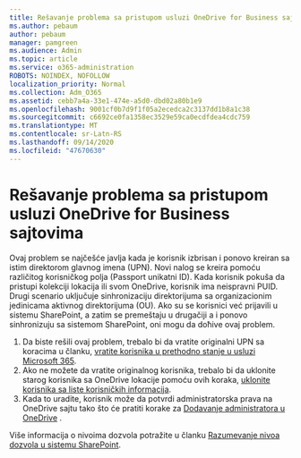 ```yaml
---
title: Rešavanje problema sa pristupom usluzi OneDrive for Business sajtovima
ms.author: pebaum
author: pebaum
manager: pamgreen
ms.audience: Admin
ms.topic: article
ms.service: o365-administration
ROBOTS: NOINDEX, NOFOLLOW
localization_priority: Normal
ms.collection: Adm_O365
ms.assetid: cebb7a4a-33e1-474e-a5d0-dbd02a80b1e9
ms.openlocfilehash: 9001cf0b7d9f1f05a2ecedca2c3137dd1b8a1c38
ms.sourcegitcommit: c6692ce0fa1358ec3529e59ca0ecdfdea4cdc759
ms.translationtype: MT
ms.contentlocale: sr-Latn-RS
ms.lasthandoff: 09/14/2020
ms.locfileid: "47670630"
---
```

# <a name="troubleshooting-access-denied-messages-to-onedrive-for-business-sites"></a>Rešavanje problema sa pristupom usluzi OneDrive for Business sajtovima

Ovaj problem se najčešće javlja kada je korisnik izbrisan i ponovo kreiran sa istim direktorom glavnog imena (UPN). Novi nalog se kreira pomoću različitog korisničkog polja (Passport unikatni ID). Kada korisnik pokuša da pristupi kolekciji lokacija ili svom OneDrive, korisnik ima neispravni PUID. Drugi scenario uključuje sinhronizaciju direktorijuma sa organizacionim jedinicama aktivnog direktorijuma (OU). Ako su se korisnici već prijavili u sistemu SharePoint, a zatim se premeštaju u drugačiji a i ponovo sinhronizuju sa sistemom SharePoint, oni mogu da doћive ovaj problem.

1. Da biste rešili ovaj problem, trebalo bi da vratite originalni UPN sa koracima u članku, [vratite korisnika u prethodno stanje u usluzi Microsoft 365](https://docs.microsoft.com/microsoft-365/admin/add-users/restore-user).
2. Ako ne možete da vratite originalnog korisnika, trebalo bi da uklonite starog korisnika sa OneDrive lokacije pomoću ovih koraka, [uklonite korisnika sa liste korisničkih informacija](). 
3. Kada to uradite, korisnik može da potvrdi administratorska prava na OneDrive sajtu tako što će pratiti korake za [Dodavanje administratora u OneDrive](https://docs.microsoft.com/sharepoint/manage-user-profiles) .

Više informacija o nivoima dozvola potražite u članku [Razumevanje nivoa dozvola u sistemu SharePoint](https://docs.microsoft.com/sharepoint/understanding-permission-levels).
